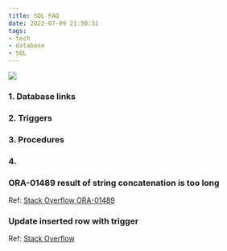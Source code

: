 ```yaml
---
title: SQL FAQ
date: 2022-07-09 21:50:31
tags:
- tech
- database
- SQL
---
```

![](/images/sql1.png)
### 1. Database links

### 2. Triggers

### 3. Procedures

### 4. 


### ORA-01489 result of string concatenation is too long
Ref: [Stack Overflow ORA-01489](https://stackoverflow.com/questions/29776035/oracle-ora-01489-result-of-string-concatenation-is-too-long)

### Update inserted row with trigger
Ref: [Stack Overflow](https://stackoverflow.com/questions/45313561/update-inserted-row-with-trigger)